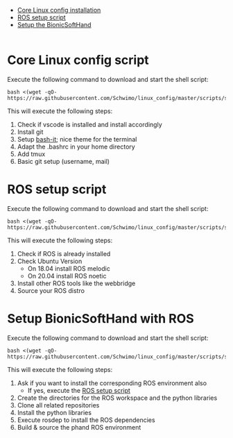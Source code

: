 
* [Core Linux config installation](#Core-Linux-config-script)
* [ROS setup script](#ROS-setup-script)
* [Setup the BionicSoftHand](#Setup-BionicSoftHand)
<br></br>

# Core Linux config script

Execute the following command to download and start the shell script:
```
bash <(wget -qO- https://raw.githubusercontent.com/Schwimo/linux_config/master/scripts/setup_linux_env.bash)
```

This will execute the following steps:
1. Check if vscode is installed and install accordingly
2. Install git
3. Setup [bash-it](https://github.com/Bash-it/bash-it); nice theme for the terminal
4. Adapt the .bashrc in your home directory
5. Add tmux
6. Basic git setup (username, mail)
    
# ROS setup script

Execute the following command to download and start the shell script:
```
bash <(wget -qO- https://raw.githubusercontent.com/Schwimo/linux_config/master/scripts/setup_ros.bash)
```

This will execute the following steps:
1. Check if ROS is already installed
2. Check Ubuntu Version
    * On 18.04 install ROS melodic
    * On 20.04 install ROS noetic
3. Install other ROS tools like the webbridge
4. Source your ROS distro

# Setup BionicSoftHand with ROS

Execute the following command to download and start the shell script:
```
bash <(wget -qO- https://raw.githubusercontent.com/Schwimo/linux_config/master/scripts/setup_phand.bash)
```

This will execute the following steps:
1. Ask if you want to install the corresponding ROS environment also
    * If yes, execute the [ROS setup script](#Ros-setup-script)
2. Create the directories for the ROS workspace and the python libraries
3. Clone all related repositories
4. Install the python libraries
5. Execute rosdep to install the ROS dependencies
6. Build & source the phand ROS environment

